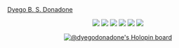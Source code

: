 <!--
**DyegoDonadone/dyegodonadone** is a ✨ _special_ ✨ repository because its `README.md` (this file) appears on your GitHub profile.

Here are some ideas to get you started:

- 🔭 I’m currently working on ...
- 🌱 I’m currently learning ...
- 👯 I’m looking to collaborate on ...
- 🤔 I’m looking for help with ...
- 💬 Ask me about ...
- 📫 How to reach me: ...
- 😄 Pronouns: ...
- ⚡ Fun fact: ...
-->
<script src="https://platform.linkedin.com/badges/js/profile.js" async defer type="text/javascript"></script>
<div class="badge-base LI-profile-badge" data-locale="pt_BR" data-size="large" data-theme="dark" data-type="HORIZONTAL" data-vanity="dyego-b-s-donadone" data-version="v1"><a class="badge-base__link LI-simple-link" href="https://br.linkedin.com/in/dyego-b-s-donadone?trk=profile-badge">Dyego B. S. Donadone</a></div>
              
    
              
<div align="center">
      <p align="center">
        <img src="https://img.shields.io/badge/html5-%23E34F26.svg?style=for-the-badge&logo=html5&logoColor=white" />
        <img src="https://img.shields.io/badge/css3-%231572B6.svg?style=for-the-badge&logo=css3&logoColor=white" /> 
        <img src="https://img.shields.io/badge/javascript-%23323330.svg?style=for-the-badge&logo=javascript&logoColor=%23F7DF1E" />
        <img src="https://img.shields.io/badge/LARAVEL-%23E34F26.svg?style=for-the-badge&logo=laravel&logoColor=white" />
        <img src="https://img.shields.io/badge/POSTGRESQL-286790?style=for-the-badge&logo=postgresql&logoColor=white" />
        <img src="https://img.shields.io/badge/GIT-333333?style=for-the-badge&logo=git&logoColor=white" />
      </p>
<div>

[![@dyegodonadone's Holopin board](https://holopin.io/api/user/board?user=dyegodonadone)](https://holopin.io/@dyegodonadone)


